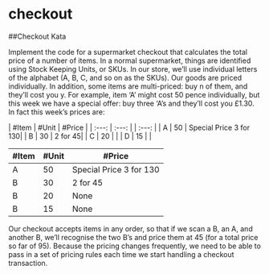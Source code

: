 # checkout

##Checkout Kata

<p>Implement the code for a supermarket checkout that calculates the total price of a number of items. In a normal supermarket, things are identified using Stock Keeping Units, or SKUs. In our store, we’ll use individual letters of the alphabet (A, B, C, and so on as the SKUs). Our goods are priced individually. In addition, some items are multi-priced: buy n of them, and they’ll cost you y. For example, item ‘A’ might cost 50 pence individually, but this week we have a special offer: buy three ‘A’s and they’ll cost you £1.30. In fact this week’s prices are:</p>
   
   
| #Item | #Unit | #Price |
| :---: | :---: | | :---: |
| A | 50 | Special Price 3 for 130|
| B | 30 | 2 for 45|
| C | 20 | |
| D | 15 | |
   
   
   
| #Item  | #Unit | #Price |
| ------------- | ------------- |------------- |
| A  | 50  | Special Price 3 for 130  |
| B  | 30 | 2 for 45 |
| B  | 20 | None |
| B  | 15 | None |

<p>Our checkout accepts items in any order, so that if we scan a B, an A, and another B, we’ll recognise the two B’s and price them at 45 (for a total price so far of 95). Because the pricing changes frequently, we need to be able to pass in a set of pricing rules each time we start handling a checkout transaction.</p>
